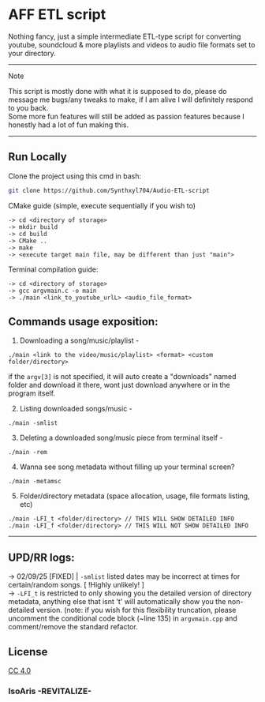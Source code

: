 # AFF ETL script
Nothing fancy, just a simple intermediate ETL-type script for converting youtube, soundcloud & more playlists and videos to audio file formats set to your directory. <br>
<hr>

> [!NOTE]
> This script is mostly done with what it is supposed to do, please do message me bugs/any tweaks to make, if I am alive I will definitely respond to you back. <br>
> Some more fun features will still be added as passion features because I honestly had a lot of fun making this. <br>

<hr>

## Run Locally

Clone the project using this cmd in bash:
```bash
git clone https://github.com/Synthxyl704/Audio-ETL-script
```

CMake guide (simple, execute sequentially if you wish to)
```
-> cd <directory of storage>
-> mkdir build
-> cd build
-> CMake ..
-> make
-> <execute target main file, may be different than just "main">
```

Terminal compilation guide:
```
-> cd <directory of storage>
-> gcc argvmain.c -o main
-> ./main <link_to_youtube_urlL> <audio_file_format>
```

## Commands usage exposition:
1. Downloading a song/music/playlist -
```
./main <link to the video/music/playlist> <format> <custom folder/directory>
```
if the `argv[3]` is not specified, it will auto create a "downloads" named folder and download it there, wont just download anywhere or in the program itself.

2. Listing downloaded songs/music -
```
./main -smlist
```

3. Deleting a downloaded song/music piece from terminal itself -
```
./main -rem
```

4. Wanna see song metadata without filling up your terminal screen?
```
./main -metamsc
```

5. Folder/directory metadata (space allocation, usage, file formats listing, etc)
```
./main -LFI_t <folder/directory> // THIS WILL SHOW DETAILED INFO
./main -LFI_f <folder/directory> // THIS WILL NOT SHOW DETAILED INFO
```

<hr>

## UPD/RR logs:

-> 02/09/25 [FIXED] | `-smlist` listed dates may be incorrect at times for certain/random songs. [ !Highly unlikely! ] <br>
-> `-LFI_t` is restricted to only showing you the detailed version of directory metadata, anything else that isnt 't' will automatically show you the non-detailed version. (note: if you wish for this flexibility truncation, please uncomment the conditional code block (~line 135) in `argvmain.cpp` and comment/remove the standard refactor.

## License

[CC 4.0]([https://creativecommons.org/licenses/by/4.0/deed.en)

<h3>IsoAris -REVITALIZE-</h3>
